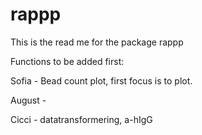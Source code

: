 # rappp

This is the read me for the package rappp

Functions to be added first:

Sofia - Bead count plot, first focus is to plot.

August - 

Cicci - datatransformering, a-hIgG

